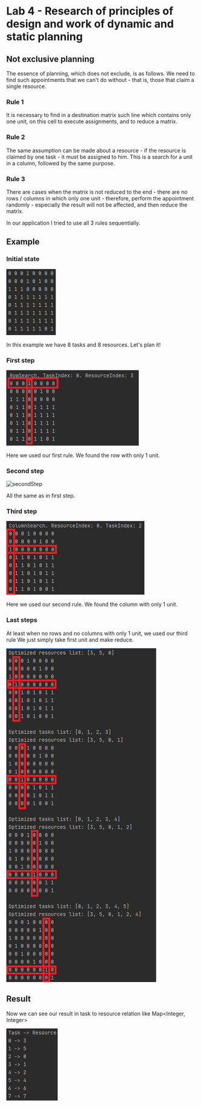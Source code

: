 # Lab 4 - Research of principles of design and work of dynamic and static planning 
## Not exclusive planning

The essence of planning, which does not exclude, is as follows.
We need to find such appointments that we can't do without - that is, 
those that claim a single resource.

### Rule 1 
It is necessary to find in a destination matrix such line which contains only one unit, 
on this cell to execute assignments, and to reduce a matrix. 

### Rule 2
The same assumption can be made about a resource - if the resource is claimed by one
task - it must be assigned to him. This is a search for a unit in a column, followed by the same purpose.

### Rule 3
There are cases when the matrix is not reduced to the end - there are no rows / columns in which only one 
unit - therefore, perform the appointment randomly - especially the result will not be affected, and then reduce the matrix.

In our application I tried to use all 3 rules sequentially.

## Example
### Initial state
![initState](img/initState.png)

In this example we have 8 tasks and 8 resources. Let's plan it!

### First step

![firstStep](img/firstStep.png)

Here we used our first rule. We found the row with only 1 unit.

### Second step

![secondStep](imgimages/secondStep.png)

All the same as in first step.

### Third step

![thirdStep](img/thirdStep.png)

Here we used our second rule. We found the column with only 1 unit.

### Last steps

At least when no rows and no columns with only 1 unit, we used our third rule
We just simply take first unit and make reduce.

![lastSteps](img/lastSteps.png)

## Result

Now we can see our result in task to resource relation like Map<Integer, Integer>

![result](img/result.png)

